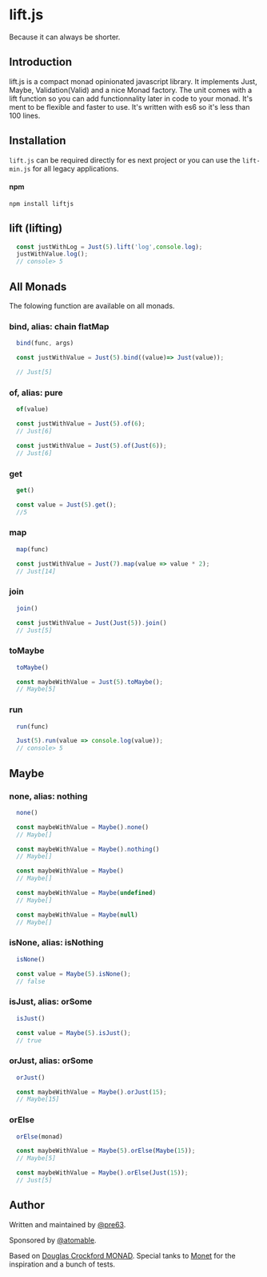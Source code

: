 # lift.js
Because it can always be shorter.

## Introduction
lift.js is a compact monad opinionated javascript library. It implements Just, Maybe, Validation(Valid) and a nice Monad factory. The unit comes with a lift function so you can add functionnality later in code to your monad. It's ment to be flexible and faster to use. It's written with es6 so it's less than 100 lines.

## Installation
`lift.js` can be required directly for es next project or you can use the `lift-min.js` for all legacy applications.

#### npm
```
npm install liftjs
```

## lift (lifting)

```javascript
  const justWithLog = Just(5).lift('log',console.log);
  justWithValue.log();
  // console> 5
```

## All Monads

The folowing function are available on all monads.

### bind, alias: chain flatMap
```javascript
  bind(func, args)

  const justWithValue = Just(5).bind((value)=> Just(value));

  // Just[5]
```
### of, alias: pure
```javascript
  of(value)

  const justWithValue = Just(5).of(6);
  // Just[6]

  const justWithValue = Just(5).of(Just(6));
  // Just[6]
```
### get
```javascript
  get()

  const value = Just(5).get();
  //5
```

### map
```javascript
  map(func)

  const justWithValue = Just(7).map(value => value * 2);
  // Just[14]
```

### join
```javascript
  join()

  const justWithValue = Just(Just(5)).join()
  // Just[5]
```
### toMaybe
```javascript
  toMaybe()

  const maybeWithValue = Just(5).toMaybe();
  // Maybe[5]
```

### run
```javascript
  run(func)

  Just(5).run(value => console.log(value));
  // console> 5
```

## Maybe

### none, alias: nothing
```javascript
  none()

  const maybeWithValue = Maybe().none()
  // Maybe[]

  const maybeWithValue = Maybe().nothing()
  // Maybe[]

  const maybeWithValue = Maybe()
  // Maybe[]

  const maybeWithValue = Maybe(undefined)
  // Maybe[]

  const maybeWithValue = Maybe(null)
  // Maybe[]
```

### isNone, alias: isNothing
```javascript
  isNone()

  const value = Maybe(5).isNone();
  // false
```

### isJust, alias: orSome
```javascript
  isJust()

  const value = Maybe(5).isJust();
  // true
```

### orJust, alias: orSome
```javascript
  orJust()

  const maybeWithValue = Maybe().orJust(15);
  // Maybe[15]
```

### orElse
```javascript
  orElse(monad)

  const maybeWithValue = Maybe(5).orElse(Maybe(15));
  // Maybe[5]

  const maybeWithValue = Maybe().orElse(Just(15));
  // Just[5]
```

## Author

Written and maintained by [@pre63](http://twitter.com/pre63).

Sponsored by [@atomable](https://twitter.com/atomable).

Based on [Douglas Crockford MONAD](https://github.com/douglascrockford/monad/blob/master/monad.js).
Special tanks to [Monet](https://github.com/cwmyers/monet.js) for the inspiration and a bunch of tests.